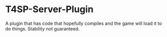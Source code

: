 # T4SP-Server-Plugin
A plugin that has code that hopefully compiles and the game will load it to do things. Stability not guaranteed.
